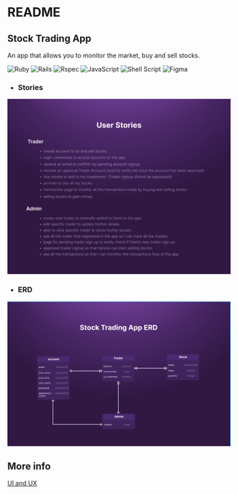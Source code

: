 # README

## Stock Trading App
  An app that allows you to monitor the market, buy and sell stocks.
  
  ![Ruby](https://img.shields.io/badge/ruby-%23CC342D.svg?style=for-the-badge&logo=ruby&logoColor=white)
  ![Rails](https://img.shields.io/badge/rails-%23CC0000.svg?style=for-the-badge&logo=ruby-on-rails&logoColor=white)
  <img src="https://iconape.com/wp-content/files/ss/347290/png/rspec-logo.png" alt="Rspec" width="30"/>
  ![JavaScript](https://img.shields.io/badge/javascript-%23323330.svg?style=for-the-badge&logo=javascript&logoColor=%23F7DF1E)
  ![Shell Script](https://img.shields.io/badge/shell_script-%23121011.svg?style=for-the-badge&logo=gnu-bash&logoColor=white)
  ![Figma](https://img.shields.io/badge/figma-%23F24E1E.svg?style=for-the-badge&logo=figma&logoColor=white)

  
  - ### Stories
  ![Stock Trading App User Stories](./public/stock-app-user-stories.png)


  - ### ERD
  ![Stock Trading App ERD](./public/stock-app-erd.png)


## More info
[UI and UX](https://www.figma.com/file/Vn4FiofJaX6CNX3cxTZ4pl/Stock-Trading-App?node-id=1%3A416)
